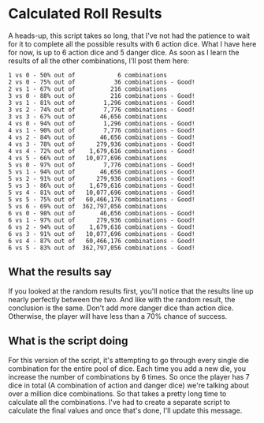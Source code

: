 # Calculated Roll Results

A heads-up, this script takes so long, that I've not had the patience to wait for it to complete all the possible
results with 6 action dice. What I have here for now, is up to 6 action dice and 5 danger dice. As soon as I learn the
results of all the other combinations, I'll post them here:

```commandline
1 vs 0 - 50% out of            6 combinations
2 vs 0 - 75% out of           36 combinations - Good!
2 vs 1 - 67% out of          216 combinations
3 vs 0 - 88% out of          216 combinations - Good!
3 vs 1 - 81% out of        1,296 combinations - Good!
3 vs 2 - 74% out of        7,776 combinations - Good!
3 vs 3 - 67% out of       46,656 combinations
4 vs 0 - 94% out of        1,296 combinations - Good!
4 vs 1 - 90% out of        7,776 combinations - Good!
4 vs 2 - 84% out of       46,656 combinations - Good!
4 vs 3 - 78% out of      279,936 combinations - Good!
4 vs 4 - 72% out of    1,679,616 combinations - Good!
4 vs 5 - 66% out of   10,077,696 combinations
5 vs 0 - 97% out of        7,776 combinations - Good!
5 vs 1 - 94% out of       46,656 combinations - Good!
5 vs 2 - 91% out of      279,936 combinations - Good!
5 vs 3 - 86% out of    1,679,616 combinations - Good!
5 vs 4 - 81% out of   10,077,696 combinations - Good!
5 vs 5 - 75% out of   60,466,176 combinations - Good!
5 vs 6 - 69% out of  362,797,056 combinations
6 vs 0 - 98% out of       46,656 combinations - Good!
6 vs 1 - 97% out of      279,936 combinations - Good!
6 vs 2 - 94% out of    1,679,616 combinations - Good!
6 vs 3 - 91% out of   10,077,696 combinations - Good!
6 vs 4 - 87% out of   60,466,176 combinations - Good!
6 vs 5 - 83% out of  362,797,056 combinations - Good!
```

## What the results say

If you looked at the random results first, you'll notice that the results line up nearly perfectly between the two. And
like with the random result, the conclusion is the same. Don't add more danger dice than action dice. Otherwise, the
player will have less than a 70% chance of success.

## What is the script doing

For this version of the script, it's attempting to go through every single die combination for the entire pool of dice.
Each time you add a new die, you increase the number of combinations by 6 times. So once the player has 7 dice in
total (A combination of action and danger dice) we're talking about over a million dice combinations. So that takes a
pretty long time to calculate all the combinations. I've had to create a separate script to calculate the final values
and once that's done, I'll update this message.
